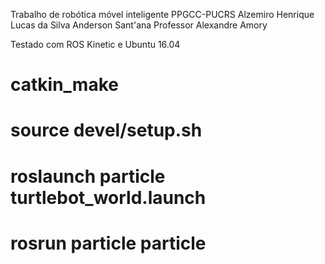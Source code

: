 Trabalho de robótica móvel inteligente PPGCC-PUCRS
Alzemiro Henrique Lucas da Silva
Anderson Sant'ana
Professor Alexandre Amory

Testado com ROS Kinetic e Ubuntu 16.04

# catkin_make
# source devel/setup.sh
# roslaunch particle turtlebot_world.launch
# rosrun particle particle
